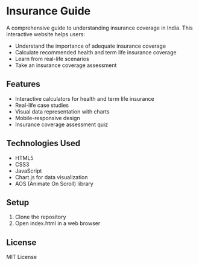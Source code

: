 # Insurance Guide

A comprehensive guide to understanding insurance coverage in India. This interactive website helps users:

- Understand the importance of adequate insurance coverage
- Calculate recommended health and term life insurance coverage
- Learn from real-life scenarios
- Take an insurance coverage assessment

## Features

- Interactive calculators for health and term life insurance
- Real-life case studies
- Visual data representation with charts
- Mobile-responsive design
- Insurance coverage assessment quiz

## Technologies Used

- HTML5
- CSS3
- JavaScript
- Chart.js for data visualization
- AOS (Animate On Scroll) library

## Setup

1. Clone the repository
2. Open index.html in a web browser

## License

MIT License 
